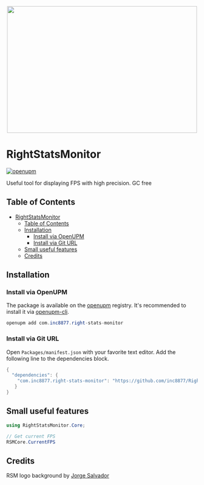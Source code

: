 <p align="center">
  <img width="500" height="333" src="https://user-images.githubusercontent.com/29813954/115844892-f7ebb980-a428-11eb-89e4-000e60e26b45.png">
</p>

# RightStatsMonitor

[![openupm](https://img.shields.io/npm/v/com.inc8877.right-stats-monitor?label=openupm&registry_uri=https://package.openupm.com)](https://openupm.com/packages/com.inc8877.right-stats-monitor/)

Useful tool for displaying FPS with high precision. GC free

## Table of Contents

- [RightStatsMonitor](#rightstatsmonitor)
  - [Table of Contents](#table-of-contents)
  - [Installation](#installation)
    - [Install via OpenUPM](#install-via-openupm)
    - [Install via Git URL](#install-via-git-url)
  - [Small useful features](#small-useful-features)
  - [Credits](#credits)

## Installation

### Install via OpenUPM

The package is available on the [openupm](https://openupm.com) registry. It's recommended to install it via [openupm-cli](https://github.com/openupm/openupm-cli).

```c#
openupm add com.inc8877.right-stats-monitor
```

### Install via Git URL

Open `Packages/manifest.json` with your favorite text editor. Add the following line to the dependencies block.

```c#
{
  "dependencies": {
    "com.inc8877.right-stats-monitor": "https://github.com/inc8877/RightStatsMonitor.git",
   }
}
```

## Small useful features

```c#
using RightStatsMonitor.Core;

// Get current FPS
RSMCore.CurrentFPS
```

## Credits

RSM logo background by [Jorge Salvador](https://unsplash.com/@jsshotz)
